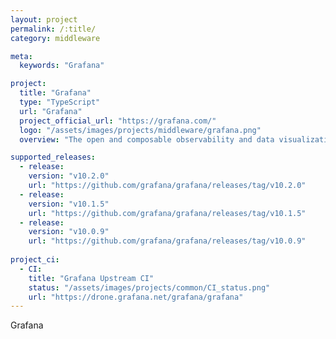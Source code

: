 ```yaml
---
layout: project
permalink: /:title/
category: middleware

meta:
  keywords: "Grafana"

project:
  title: "Grafana"
  type: "TypeScript"
  url: "Grafana"
  project_official_url: "https://grafana.com/"
  logo: "/assets/images/projects/middleware/grafana.png"
  overview: "The open and composable observability and data visualization platform. Visualize metrics, logs, and traces from multiple sources like Prometheus, Loki, Elasticsearch, InfluxDB, Postgres and many more."

supported_releases:
  - release:
    version: "v10.2.0"
    url: "https://github.com/grafana/grafana/releases/tag/v10.2.0"
  - release:
    version: "v10.1.5"
    url: "https://github.com/grafana/grafana/releases/tag/v10.1.5"
  - release:
    version: "v10.0.9"
    url: "https://github.com/grafana/grafana/releases/tag/v10.0.9"
    
project_ci:
  - CI:
    title: "Grafana Upstream CI"
    status: "/assets/images/projects/common/CI_status.png"
    url: "https://drone.grafana.net/grafana/grafana"
---
```


<p>Grafana</p>
